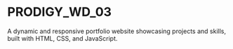 # PRODIGY_WD_03
A dynamic and responsive portfolio website showcasing projects and skills, built with HTML, CSS, and JavaScript.
